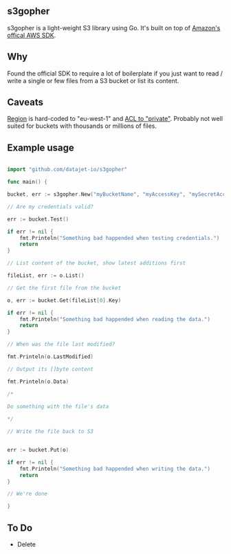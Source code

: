 ## s3gopher
s3gopher is a light-weight S3 library using Go. It's built on top of [Amazon's offical AWS SDK](https://github.com/aws/aws-sdk-go/aws).

## Why
Found the official SDK to require a lot of boilerplate if you just want to read / write a single or few files from a S3 bucket or list its content.

## Caveats 

[Region](http://docs.aws.amazon.com/AWSEC2/latest/UserGuide/using-regions-availability-zones.html) is hard-coded to "eu-west-1" and [ACL to "private"](http://docs.aws.amazon.com/AmazonS3/latest/dev/acl-overview.html#canned-acl). Probably not well suited for buckets with thousands or millions of files.

## Example usage

```go

import "github.com/datajet-io/s3gopher"

func main() {

bucket, err := s3gopher.New("myBucketName", "myAccessKey", "mySecretAccessKey")

// Are my credentials valid?

err := bucket.Test()

if err != nil {
	fmt.Printeln("Something bad happended when testing credentials.")
	return
}

// List content of the bucket, show latest additions first

fileList, err := o.List()

// Get the first file from the bucket

o, err := bucket.Get(fileList[0].Key)

if err != nil {
	fmt.Printeln("Something bad happended when reading the data.")
	return
}

// When was the file last modified?

fmt.Printeln(o.LastModified)

// Output its []byte content

fmt.Printeln(o.Data)

/*

Do something with the file's data
	
*/

// Write the file back to S3


err := bucket.Put(o)

if err != nil {
	fmt.Printeln("Something bad happended when writing the data.")
	return
}

// We're done

}


```


## To Do

* Delete





